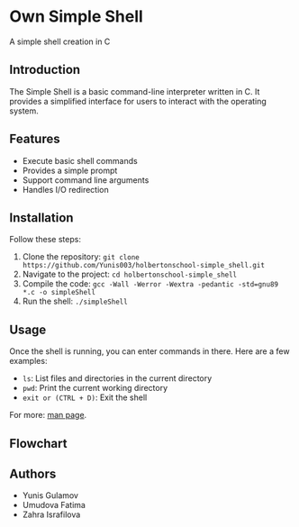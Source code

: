 # Own Simple Shell
A simple shell creation in C

## Introduction
The Simple Shell is a basic command-line interpreter written in C. It provides a simplified interface for users to interact with the operating system.

## Features

+ Execute basic shell commands
+ Provides a simple prompt
+ Support command line arguments
+ Handles I/O redirection

## Installation

Follow these steps:
1. Clone the repository: `git clone https://github.com/Yunis003/holbertonschool-simple_shell.git`
2. Navigate to the project: `cd holbertonschool-simple_shell`
3. Compile the code: `gcc -Wall -Werror -Wextra -pedantic -std=gnu89 *.c -o simpleShell`
4. Run the shell: `./simpleShell`

## Usage

Once the shell is running, you can enter commands in there. Here are a few examples:

- `ls`: List files and directories in the current directory
- `pwd`: Print the current working directory
- `exit or (CTRL + D)`: Exit the shell

For more: [man page](man_1_simple_shell).

## Flowchart



## Authors

+ Yunis Gulamov
+ Umudova Fatima
+ Zahra Israfilova
